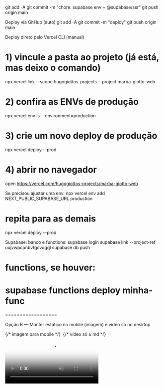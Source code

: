 
git add -A
git commit -m "chore: supabase env + @supabase/ssr"
git push origin main


Deploy via GitHub (auto)
git add -A
git commit -m "deploy"
git push origin main


Deploy direto pelo Vercel CLI (manual)
# 1) vincule a pasta ao projeto (já está, mas deixo o comando)
npx vercel link --scope hugogiottos-projects --project marba-giotto-web

# 2) confira as ENVs de produção
npx vercel env ls --environment=production

# 3) crie um novo deploy de produção
npx vercel deploy --prod

# 4) abrir no navegador
open https://vercel.com/hugogiottos-projects/marba-giotto-web


Se precisou ajustar uma env:
npx vercel env add NEXT_PUBLIC_SUPABASE_URL production
# repita para as demais
npx vercel deploy --prod


Supabase: banco e functions:
supabase login
supabase link --project-ref uujvwpcpnbvfgcvqgql
supabase db push
# functions, se houver:
# supabase functions deploy minha-func



==================

Opção B — Manter estático no mobile (imagem) e vídeo só no desktop
<div className="relative">
  {/* imagem para mobile */}
  <img
    src="/images/login-poster.jpg"
    alt=""
    className="block h-48 w-full object-cover md:hidden"
    loading="eager"
  />
  {/* vídeo só ≥ md */}
  <video
    className="hidden md:block md:h-full md:w-full md:object-cover"
    autoPlay
    muted
    loop
    playsInline
    preload="metadata"
    poster="/images/login-poster.jpg"
    src="/videos/login-hero.mp4"
  />
</div>